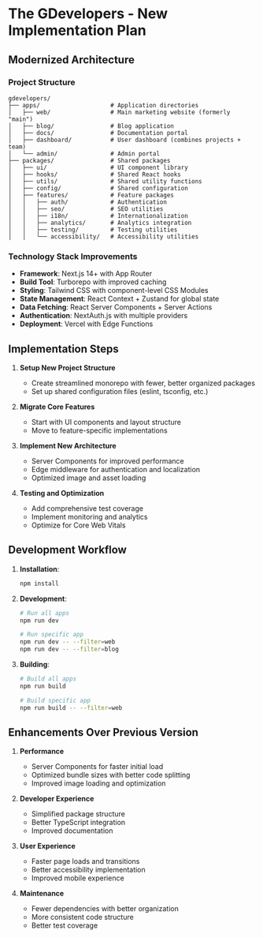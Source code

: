 # The GDevelopers - New Implementation Plan

## Modernized Architecture

### Project Structure
```
gdevelopers/
├── apps/                    # Application directories
│   ├── web/                 # Main marketing website (formerly "main")
│   ├── blog/                # Blog application
│   ├── docs/                # Documentation portal
│   ├── dashboard/           # User dashboard (combines projects + team)
│   └── admin/               # Admin portal
├── packages/                # Shared packages
│   ├── ui/                  # UI component library
│   ├── hooks/               # Shared React hooks
│   ├── utils/               # Shared utility functions
│   ├── config/              # Shared configuration
│   ├── features/            # Feature packages
│   │   ├── auth/            # Authentication
│   │   ├── seo/             # SEO utilities
│   │   ├── i18n/            # Internationalization
│   │   ├── analytics/       # Analytics integration
│   │   ├── testing/         # Testing utilities
│   │   └── accessibility/   # Accessibility utilities
```

### Technology Stack Improvements

- **Framework**: Next.js 14+ with App Router
- **Build Tool**: Turborepo with improved caching
- **Styling**: Tailwind CSS with component-level CSS Modules
- **State Management**: React Context + Zustand for global state
- **Data Fetching**: React Server Components + Server Actions
- **Authentication**: NextAuth.js with multiple providers
- **Deployment**: Vercel with Edge Functions

## Implementation Steps

1. **Setup New Project Structure**
   - Create streamlined monorepo with fewer, better organized packages
   - Set up shared configuration files (eslint, tsconfig, etc.)

2. **Migrate Core Features**
   - Start with UI components and layout structure
   - Move to feature-specific implementations

3. **Implement New Architecture**
   - Server Components for improved performance
   - Edge middleware for authentication and localization
   - Optimized image and asset loading

4. **Testing and Optimization**
   - Add comprehensive test coverage
   - Implement monitoring and analytics
   - Optimize for Core Web Vitals

## Development Workflow

1. **Installation**: 
   ```bash
   npm install
   ```

2. **Development**:
   ```bash
   # Run all apps
   npm run dev
   
   # Run specific app
   npm run dev -- --filter=web
   npm run dev -- --filter=blog
   ```

3. **Building**:
   ```bash
   # Build all apps
   npm run build
   
   # Build specific app
   npm run build -- --filter=web
   ```

## Enhancements Over Previous Version

1. **Performance**
   - Server Components for faster initial load
   - Optimized bundle sizes with better code splitting
   - Improved image loading and optimization

2. **Developer Experience**
   - Simplified package structure
   - Better TypeScript integration
   - Improved documentation

3. **User Experience**
   - Faster page loads and transitions
   - Better accessibility implementation
   - Improved mobile experience

4. **Maintenance**
   - Fewer dependencies with better organization
   - More consistent code structure
   - Better test coverage 